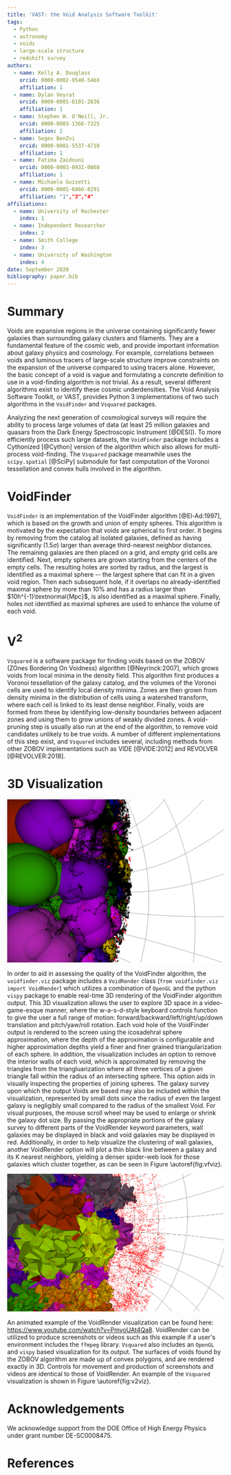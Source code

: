 ```yaml
---
title: 'VAST: the Void Analysis Software Toolkit'
tags:
  - Python
  - astronomy
  - voids
  - large-scale structure
  - redshift survey
authors:
  - name: Kelly A. Douglass
    orcid: 0000-0002-9540-546X
    affiliation: 1
  - name: Dylan Veyrat
    orcid: 0000-0001-8101-2836
    affiliation: 1
  - name: Stephen W. O'Neill, Jr.
    orcid: 0000-0003-1366-7325
    affiliation: 2
  - name: Segev BenZvi
    orcid: 0000-0001-5537-4710
    affiliation: 1
  - name: Fatima Zaidouni
    orcid: 0000-0003-0931-0868
    affiliation: 1
  - name: Michaela Guzzetti
    orcid: 0000-0001-6866-8291
    affiliation: "1","3","4"
affiliations:
  - name: University of Rochester
    index: 1
  - name: Independent Researcher
    index: 2
  - name: Smith College
    index: 3
  - name: University of Washington
    index: 4
date: September 2020
bibliography: paper.bib
---
```



# Summary

Voids are expansive regions in the universe containing significantly fewer galaxies than surrounding galaxy clusters and filaments. They are a fundamental feature of the cosmic web, and provide important information about galaxy physics and cosmology. For example, correlations between voids and luminous tracers of large-scale structure improve constraints on the expansion of the universe compared to using tracers alone. However, the basic concept of a void is vague and formulating a concrete definition to use in a void-finding algorithm is not trivial. As a result, several different algorithms exist to identify these cosmic underdensities. The Void Analysis Software Toolkit, or VAST, provides Python 3 implementations of two such algorithms in the `VoidFinder` and `Vsquared` packages.

Analyzing the next generation of cosmological surveys will require the ability to process large volumes of data (at least 25 million galaxies and quasars from the Dark Energy Spectroscopic Instrument [@DESI]). To more efficiently process such large datasets, the `VoidFinder` package includes a Cythonized [@Cython] version of the algorithm which also allows for multi-process void-finding. The `Vsquared` package meanwhile uses the `scipy.spatial` [@SciPy] submodule for fast computation of the Voronoi tessellation and convex hulls involved in the algorithm.




# VoidFinder

`VoidFinder` is an implementation of the VoidFinder algorithm [@El-Ad:1997], which is based on the growth and union of empty spheres. This algorithm is motivated by the expectation that voids are spherical to first order. It begins by removing from the catalog all isolated galaxies, defined as having significantly ($1.5\sigma$) larger than average third-nearest neighbor distances. The remaining galaxies are then placed on a grid, and empty grid cells are identified. Next, empty spheres are grown starting from the centers of the empty cells. The resulting holes are sorted by radius, and the largest is identified as a maximal sphere -- the largest sphere that can fit in a given void region. Then each subsequent hole, if it overlaps no already-identified maximal sphere by more than 10\% and has a radius larger than $10h^{-1}\textnormal{Mpc}$, is also identified as a maximal sphere. Finally, holes not identified as maximal spheres are used to enhance the volume of each void.




# V<sup>2</sup>

`Vsquared` is a software package for finding voids based on the ZOBOV (ZOnes Bordering On Voidness) algorithm [@Neyrinck:2007], which grows voids from local minima in the density field. This algorithm first produces a Voronoi tessellation of the galaxy catalog, and the volumes of the Voronoi cells are used to identify local density minima. Zones are then grown from density minima in the distribution of cells using a watershed transform, where each cell is linked to its least dense neighbor. Finally, voids are formed from these by identifying low-density boundaries between adjacent zones and using them to grow unions of weakly divided zones. A void-pruning step is usually also run at the end of the algorithm, to remove void candidates unlikely to be true voids. A number of different implementations of this step exist, and `Vsquared` includes several, including methods from other ZOBOV implementations such as VIDE [@VIDE:2012] and REVOLVER [@REVOLVER:2018].




# 3D Visualization

![VoidRender visualization of the output from SDSS DR7 [@Abazajian:2009].\label{fig:vfviz}](voidfinder_viz.png)

In order to aid in assessing the quality of the VoidFinder algorithm, the `voidfinder.viz` package includes a `VoidRender` class (`from voidfinder.viz import VoidRender`) which utilizes a combination of `OpenGL` and the python `vispy` package to enable real-time 3D rendering of the VoidFinder algorithm output. This 3D visualization allows the user to explore 3D space in a video-game-esque manner, where the w-a-s-d-style keyboard controls function to give the user a full range of motion: forward/backward/left/right/up/down translation and pitch/yaw/roll rotation. Each void hole of the VoidFinder output is rendered to the screen using the icosadehral sphere approximation, where the depth of the approximation is configurable and higher approximation depths yield a finer and finer grained triangularization of each sphere. In addition, the visualization includes an option to remove the interior walls of each void, which is approximated by removing the triangles from the triangluarization where all three vertices of a given triangle fall within the radius of an intersecting sphere. This option aids in visually inspecting the properties of joining spheres. The galaxy survey upon which the output Voids are based may also be included within the visualization, represented by small dots since the radius of even the largest galaxy is negligibly small compared to the radius of the smallest Void. For visual purposes, the mouse scroll wheel may be used to enlarge or shrink the galaxy dot size. By passing the appropriate portions of the galaxy survey to different parts of the VoidRender keyword parameters, wall galaxies may be displayed in black and void galaxies may be displayed in red. Additionally, in order to help visualize the clustering of wall galaxies, another VoidRender option will plot a thin black line between a galaxy and its K nearest neighbors, yielding a denser spider-web look for those galaxies which cluster together, as can be seen in Figure \autoref{fig:vfviz}.

![`Vsquared` visualization of the output from SDSS DR7.\label{fig:v2viz}](vsquared_viz.png)

An animated example of the VoidRender visualization can be found here: https://www.youtube.com/watch?v=PmyoUAt4Qa8. VoidRender can be utilized to produce screenshots or videos such as this example if a user's environment includes the `ffmpeg` library. `Vsquared` also includes an `OpenGL` and `vispy` based visualization for its output. The surfaces of voids found by the ZOBOV algorithm are made up of convex polygons, and are rendered exactly in 3D. Controls for movement and production of screenshots and videos are identical to those of VoidRender. An example of the `Vsquared` visualization is shown in Figure \autoref{fig:v2viz}.



# Acknowledgements

We acknowledge support from the DOE Office of High Energy Physics under grant number DE-SC0008475.




# References
